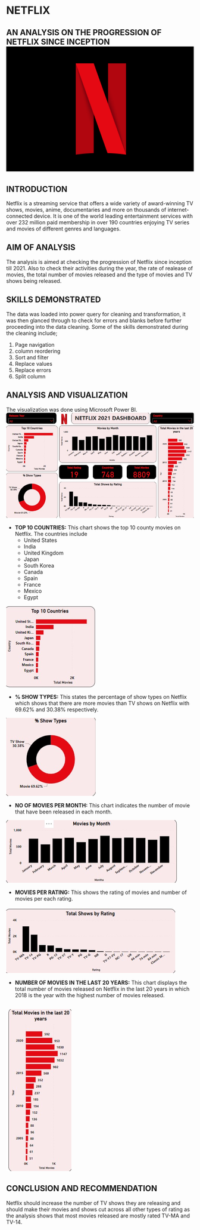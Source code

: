 # NETFLIX
AN ANALYSIS ON THE PROGRESSION OF NETFLIX SINCE INCEPTION
![](NETFLIXLOGO.jpg)
---

## INTRODUCTION
Netflix is a streaming service that offers a wide variety of award-winning TV shows, movies, anime, documentaries and more on thousands of internet-connected device. It is one of the world leading entertainment services with over 232 million paid membership in over 190 countries enjoying TV series and movies of different genres and languages.

## AIM OF ANALYSIS
The analysis is aimed at checking the progression of Netflix since inception till 2021. Also to check their activities during the year, the rate of realease of movies, the total number of movies released and the type of movies and TV shows being released.

## SKILLS DEMONSTRATED
The data was loaded into power query for cleaning and transformation, it was then glanced through to check for errors and blanks before further proceeding into the data cleaning. Some of the skills demonstrated during the cleaning include;
1.	Page navigation
2.	column reordering
3.	Sort and filter
4.	Replace values 
5.	Replace errors 
6.	Split column

## ANALYSIS AND VISUALIZATION
The visualization was done using Microsoft Power BI. 
![](NetflixDashboard.jpg)


- **TOP 10 COUNTRIES:** This chart shows the top 10 county movies on Netflix. The countries include
  - United States
  - India
  - United Kingdom
  - Japan 
  - South Korea
  - Canada
  - Spain
  - France
  - Mexico
  - Egypt
  
![](Top10Countries.jpg)


- **% SHOW TYPES:** This states the percentage of show types on Netflix which shows that there are more movies than TV shows on Netflix with 69.62% and 30.38% respectively.

![](PermovieTypes.jpg)

- **NO OF MOVIES PER MONTH:** This chart indicates the number of movie that have been released in each month.

![](MoviesPerMonth.jpg)

- **MOVIES PER RATING:** This shows the rating of movies and number of movies per each rating. 

![](TotalShowsByRating.jpg)

- **NUMBER OF MOVIES IN THE LAST 20 YEARS:** This chart displays the total number of movies released on Netflix in the last 20 years in which 2018 is the year with the highest number of movies released.

![](TotalMoviesPerYear.jpg)
---
## CONCLUSION AND RECOMMENDATION

Netflix should increase the number of TV shows they are releasing and should make their movies and shows cut across all other types of rating as the analysis shows that most movies released are mostly rated TV-MA and TV-14.
